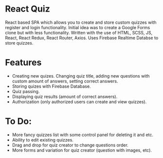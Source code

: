 # React Quiz
React based SPA which allows you to create and store custom quizzes with register and login functionality. Initial idea was to create a Google Forms clone but with less functionality. Written with the use of HTML, SCSS, JS, React, React Redux, React Router, Axios. Uses Firebase Realtime Databse to store quizzes.

# Features
- Creating new quizes. Changing quiz title, adding new questions with custom amount of answers, setting correct answers.
- Storing quizes with Firebase Database.
- Quiz passing.
- Displaying quiz results (amount of correct answers).
- Authorization (only authorized users can create and view quizzes).

# To Do:
- More fancy quizzes list with some control panel for deleting it and etc.
- Ability to edit existing quizzes.
- Drag and drop for quiz creator to change questions order.
- More forms and variation for quiz creator (question with images, etc).
